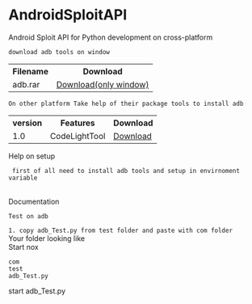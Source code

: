 # AndroidSploitAPI
Android Sploit API for Python development on cross-platform
<br>

`download adb tools on window`<br>
<table>
 <tr>
 <th>Filename</th>
 <th>Download</th>
 </tr>
 <tr>
  <td>adb.rar</td>
  <td><a href="https://github.com/cosmo-organization/android-sploit/releases/download/v1.0/adb.zip">Download(only window)</td>
  </tr>
 </table>
 
`On other platform Take help of their package tools to install adb`

<table>
<tr>
 <th>version</th>
 <th>Features</th>
 <th>Download</th>
</tr>
<tr>
  <td>1.0</td>
  <td>CodeLightTool</td>
  <td><a href="https://github.com/cosmo-organization/android-sploit/archive/v1.0.zip">Download</a></td>
</tr>
</table>
<span>Help on setup</span><br>

```
 first of all need to install adb tools and setup in envirnoment variable
```
<br>
<span>Documentation</span>

`Test on adb`<br>

`1. copy adb_Test.py from test folder and paste with com folder`<br>
Your folder looking like<br>
Start nox<br>
```
com
test
adb_Test.py
```
start adb_Test.py
